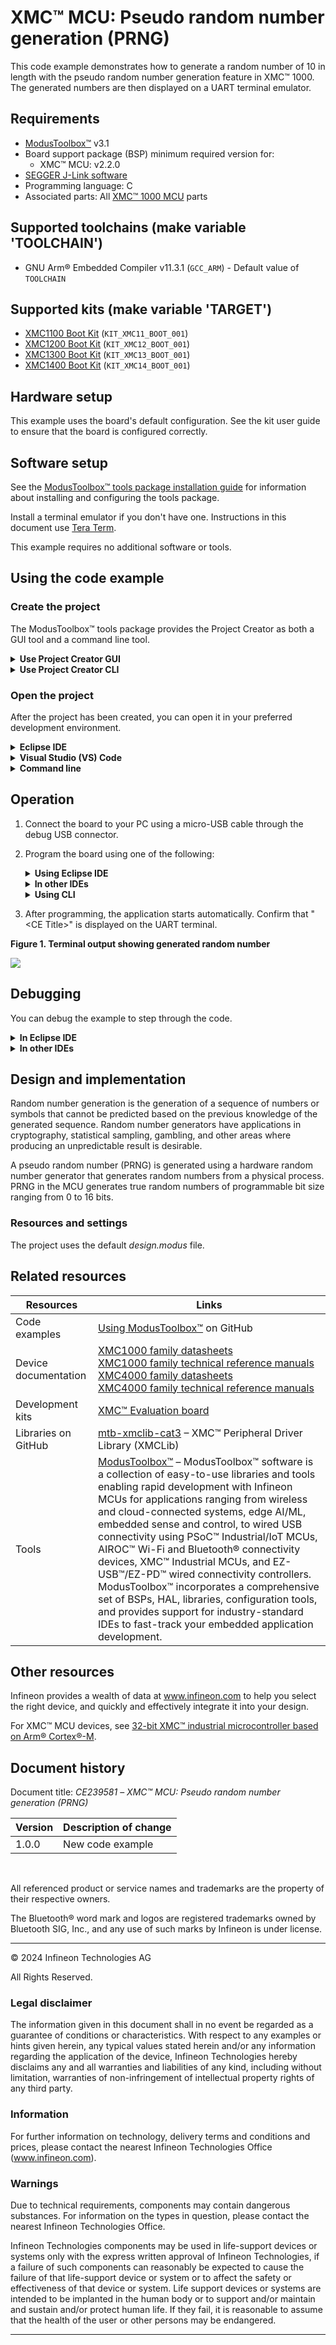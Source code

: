 # XMC&trade; MCU: Pseudo random number generation (PRNG)

This code example demonstrates how to generate a random number of 10 in length with the pseudo random number generation feature in XMC&trade; 1000. The generated numbers are then displayed on a UART terminal emulator.

## Requirements

- [ModusToolbox&trade;](https://www.infineon.com/cms/en/design-support/tools/sdk/modustoolbox-software) v3.1
- Board support package (BSP) minimum required version for:
   - XMC&trade; MCU: v2.2.0
- [SEGGER J-Link software](https://www.segger.com/downloads/jlink/#J-LinkSoftwareAndDocumentationPack)
- Programming language: C
- Associated parts: All [XMC&trade; 1000 MCU](https://www.infineon.com/cms/en/product/microcontroller/32-bit-industrial-microcontroller-based-on-arm-cortex-m/#!products) parts

## Supported toolchains (make variable 'TOOLCHAIN')

- GNU Arm&reg; Embedded Compiler v11.3.1 (`GCC_ARM`) - Default value of `TOOLCHAIN`

## Supported kits (make variable 'TARGET')

- [XMC1100 Boot Kit](https://www.infineon.com/cms/en/product/evaluation-boards/kit_xmc11_boot_001/) (`KIT_XMC11_BOOT_001`)
- [XMC1200 Boot Kit](https://www.infineon.com/cms/en/product/evaluation-boards/kit_xmc12_boot_001/) (`KIT_XMC12_BOOT_001`)
- [XMC1300 Boot Kit](https://www.infineon.com/cms/en/product/evaluation-boards/kit_xmc13_boot_001/) (`KIT_XMC13_BOOT_001`)
- [XMC1400 Boot Kit](https://www.infineon.com/cms/en/product/evaluation-boards/kit_xmc14_boot_001/) (`KIT_XMC14_BOOT_001`)


## Hardware setup

This example uses the board's default configuration. See the kit user guide to ensure that the board is configured correctly.

## Software setup


See the [ModusToolbox&trade; tools package installation guide](https://www.infineon.com/ModusToolboxInstallguide) for information about installing and configuring the tools package.

Install a terminal emulator if you don't have one. Instructions in this document use [Tera Term](https://teratermproject.github.io/index-en.html).

This example requires no additional software or tools.



## Using the code example

### Create the project

The ModusToolbox&trade; tools package provides the Project Creator as both a GUI tool and a command line tool.

<details><summary><b>Use Project Creator GUI</b></summary>

1. Open the Project Creator GUI tool.

   There are several ways to do this, including launching it from the dashboard or from inside the Eclipse IDE. For more details, see the [Project Creator user guide](https://www.infineon.com/ModusToolboxProjectCreator) (locally available at *{ModusToolbox&trade; install directory}/tools_{version}/project-creator/docs/project-creator.pdf*).

2. On the **Choose Board Support Package (BSP)** page, select a kit supported by this code example. See [Supported kits](#supported-kits-make-variable-target).

   > **Note:** To use this code example for a kit not listed here, you may need to update the source files. If the kit does not have the required resources, the application may not work.

3. On the **Select Application** page:

   a. Select the **Applications(s) Root Path** and the **Target IDE**.

   > **Note:** Depending on how you open the Project Creator tool, these fields may be pre-selected for you.

   b.	Select this code example from the list by enabling its check box.

   > **Note:** You can narrow the list of displayed examples by typing in the filter box.

   c. (Optional) Change the suggested **New Application Name** and **New BSP Name**.

   d. Click **Create** to complete the application creation process.

</details>

<details><summary><b>Use Project Creator CLI</b></summary>

The 'project-creator-cli' tool can be used to create applications from a CLI terminal or from within batch files or shell scripts. This tool is available in the *{ModusToolbox&trade; install directory}/tools_{version}/project-creator/* directory.

Use a CLI terminal to invoke the 'project-creator-cli' tool. On Windows, use the command-line 'modus-shell' program provided in the ModusToolbox&trade; installation instead of a standard Windows command-line application. This shell provides access to all ModusToolbox&trade; tools. You can access it by typing "modus-shell" in the search box in the Windows menu. In Linux and macOS, you can use any terminal application.

The following example clones the [PRNG](https://github.com/Infineon/mtb-example-xmc-prng) application with the desired name "MyPRNG" configured for the *KIT_XMC14_BOOT_001* BSP into the specified working directory, *C:/mtb_projects*:

   ```
   project-creator-cli --board-id KIT_XMC14_BOOT_001 --app-id mtb-example-xmc-prng --user-app-name MyPRNG --target-dir "C:/mtb_projects"
   ```


The 'project-creator-cli' tool has the following arguments:

Argument | Description | Required/optional
---------|-------------|-----------
`--board-id` | Defined in the `<id>` field of the [BSP](https://github.com/Infineon?q=bsp-manifest&type=&language=&sort=) manifest | Required
`--app-id`   | Defined in the `<id>` field of the [CE](https://github.com/Infineon?q=ce-manifest&type=&language=&sort=) manifest | Required
`--target-dir`| Specify the directory in which the application is to be created if you prefer not to use the default current working directory | Optional
`--user-app-name`| Specify the name of the application if you prefer to have a name other than the example's default name | Optional

> **Note:** The project-creator-cli tool uses the `git clone` and `make getlibs` commands to fetch the repository and import the required libraries. For details, see the "Project creator tools" section of the [ModusToolbox&trade; tools package user guide](https://www.infineon.com/ModusToolboxUserGuide) (locally available at {ModusToolbox&trade; install directory}/docs_{version}/mtb_user_guide.pdf).

</details>



### Open the project

After the project has been created, you can open it in your preferred development environment.


<details><summary><b>Eclipse IDE</b></summary>

If you opened the Project Creator tool from the included Eclipse IDE, the project will open in Eclipse automatically.

For more details, see the [Eclipse IDE for ModusToolbox&trade; user guide](https://www.infineon.com/MTBEclipseIDEUserGuide) (locally available at *{ModusToolbox&trade; install directory}/docs_{version}/mt_ide_user_guide.pdf*).

</details>


<details><summary><b>Visual Studio (VS) Code</b></summary>

Launch VS Code manually, and then open the generated *{project-name}.code-workspace* file located in the project directory.

For more details, see the [Visual Studio Code for ModusToolbox&trade; user guide](https://www.infineon.com/MTBVSCodeUserGuide) (locally available at *{ModusToolbox&trade; install directory}/docs_{version}/mt_vscode_user_guide.pdf*).

</details>


<details><summary><b>Command line</b></summary>

If you prefer to use the CLI, open the appropriate terminal, and navigate to the project directory. On Windows, use the command-line 'modus-shell' program; on Linux and macOS, you can use any terminal application. From there, you can run various `make` commands.

For more details, see the [ModusToolbox&trade; tools package user guide](https://www.infineon.com/ModusToolboxUserGuide) (locally available at *{ModusToolbox&trade; install directory}/docs_{version}/mtb_user_guide.pdf*).

</details>

## Operation

1. Connect the board to your PC using a micro-USB cable through the debug USB connector.

2. Program the board using one of the following:

   <details><summary><b>Using Eclipse IDE</b></summary>

      1. Select the application project in the Project Explorer.

      2. Open a terminal program and select the JLink COM port. Set the serial port parameters to 8N1 and 115200 baud.

      3. In the **Quick Panel**, scroll down, and click **\<Application Name> Program (JLink)**.
   </details>


   <details><summary><b>In other IDEs</b></summary>

   Follow the instructions in your preferred IDE.
   </details>


   <details><summary><b>Using CLI</b></summary>

     From the terminal, execute the `make program` command to build and program the application using the default toolchain to the default target. The default toolchain is specified in the application's Makefile but you can override this value manually:
      ```
      make program TOOLCHAIN=<toolchain>
      ```

      Example:
      ```
      make program TOOLCHAIN=GCC_ARM
      ```
   </details>

4. After programming, the application starts automatically. Confirm that "\<CE Title>" is displayed on the UART terminal.


**Figure 1. Terminal output showing generated random number**

![](images/uart-output.png)


## Debugging


You can debug the example to step through the code.


<details><summary><b>In Eclipse IDE</b></summary>

Use the **\<Application Name> Debug (JLink)** configuration in the **Quick Panel**. For details, see the "Program and debug" section in the [Eclipse IDE for ModusToolbox&trade; user guide](https://www.infineon.com/MTBEclipseIDEUserGuide).


</details>


<details><summary><b>In other IDEs</b></summary>

Follow the instructions in your preferred IDE.
</details>


## Design and implementation

Random number generation is the generation of a sequence of numbers or symbols that cannot be predicted based on the previous knowledge of the generated sequence. Random number generators have applications in cryptography, statistical sampling, gambling, and other areas where producing an unpredictable result is desirable.

A pseudo random number (PRNG) is generated using a hardware random number generator that generates random numbers from a physical process. PRNG in the MCU generates true random numbers of programmable bit size ranging from 0 to 16 bits.
<br>

### Resources and settings

The project uses the default *design.modus* file.

## Related resources

Resources  | Links
-----------|----------------------------------
Code examples  | [Using ModusToolbox&trade;](https://github.com/Infineon/Code-Examples-for-ModusToolbox-Software) on GitHub
Device documentation | [XMC1000 family datasheets](https://www.infineon.com/cms/en/product/microcontroller/32-bit-industrial-microcontroller-based-on-arm-cortex-m/32-bit-xmc1000-industrial-microcontroller-arm-cortex-m0/#!documents) <br> [XMC1000 family technical reference manuals](https://www.infineon.com/cms/en/product/microcontroller/32-bit-industrial-microcontroller-based-on-arm-cortex-m/32-bit-xmc1000-industrial-microcontroller-arm-cortex-m0/#!documents) <br> [XMC4000 family datasheets](https://www.infineon.com/cms/en/product/microcontroller/32-bit-industrial-microcontroller-based-on-arm-cortex-m/32-bit-xmc4000-industrial-microcontroller-arm-cortex-m4/#!documents) <br> [XMC4000 family technical reference manuals](https://www.infineon.com/cms/en/product/microcontroller/32-bit-industrial-microcontroller-based-on-arm-cortex-m/32-bit-xmc4000-industrial-microcontroller-arm-cortex-m4/#!documents)
Development kits | [XMC&trade; Evaluation board](https://www.infineon.com/cms/en/product/microcontroller/32-bit-industrial-microcontroller-based-on-arm-cortex-m/#!products)
Libraries on GitHub  | [mtb-xmclib-cat3](https://github.com/Infineon/mtb-xmclib-cat3) – XMC&trade; Peripheral Driver Library (XMCLib)
Tools  | [ModusToolbox&trade;](https://www.infineon.com/modustoolbox) – ModusToolbox&trade; software is a collection of easy-to-use libraries and tools enabling rapid development with Infineon MCUs for applications ranging from wireless and cloud-connected systems, edge AI/ML, embedded sense and control, to wired USB connectivity using PSoC&trade; Industrial/IoT MCUs, AIROC&trade; Wi-Fi and Bluetooth&reg; connectivity devices, XMC&trade; Industrial MCUs, and EZ-USB&trade;/EZ-PD&trade; wired connectivity controllers. ModusToolbox&trade; incorporates a comprehensive set of BSPs, HAL, libraries, configuration tools, and provides support for industry-standard IDEs to fast-track your embedded application development.


## Other resources

Infineon provides a wealth of data at www.infineon.com to help you select the right device, and quickly and effectively integrate it into your design.

For XMC&trade; MCU devices, see [32-bit XMC&trade; industrial microcontroller based on Arm&reg; Cortex&reg;-M](https://www.infineon.com/cms/en/product/microcontroller/32-bit-industrial-microcontroller-based-on-arm-cortex-m/).


## Document history

Document title: *CE239581* – *XMC&trade; MCU: Pseudo random number generation (PRNG)*

| Version | Description of change |
| ------- | --------------------- |
| 1.0.0   | New code example      |

<br>


All referenced product or service names and trademarks are the property of their respective owners.

The Bluetooth&reg; word mark and logos are registered trademarks owned by Bluetooth SIG, Inc., and any use of such marks by Infineon is under license.

-----------------------------------

© 2024 Infineon Technologies AG

All Rights Reserved.

### Legal disclaimer

The information given in this document shall in no event be regarded as a guarantee of conditions or characteristics. With respect to any examples or hints given herein, any typical values stated herein and/or any information regarding the application of the device, Infineon Technologies hereby disclaims any and all warranties and liabilities of any kind, including without limitation, warranties of non-infringement of intellectual property rights of any third party.

### Information

For further information on technology, delivery terms and conditions and prices, please contact the nearest Infineon Technologies Office (www.infineon.com).

### Warnings

Due to technical requirements, components may contain dangerous substances. For information on the types in question, please contact the nearest Infineon Technologies Office.

Infineon Technologies components may be used in life-support devices or systems only with the express written approval of Infineon Technologies, if a failure of such components can reasonably be expected to cause the failure of that life-support device or system or to affect the safety or effectiveness of that device or system. Life support devices or systems are intended to be implanted in the human body or to support and/or maintain and sustain and/or protect human life. If they fail, it is reasonable to assume that the health of the user or other persons may be endangered.

-------------------------------------------------------------------------------
